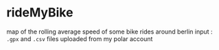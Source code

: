 # rideMyBike
map of the rolling average speed of some bike rides around berlin
input : ``.gpx`` and ``.csv`` files uploaded from my polar account

